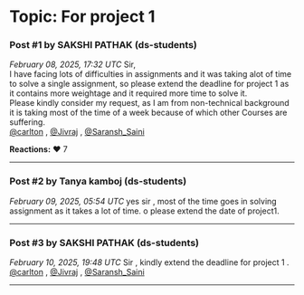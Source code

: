 # Topic: For project 1

### Post #1 by **SAKSHI PATHAK** (ds-students)
*February 08, 2025, 17:32 UTC*
Sir,  
I have facing lots of difficulties in assignments and it was taking alot of time to solve a single assignment, so please extend the deadline for project 1 as it contains more weightage and it required more time to solve it.  
Please kindly consider my request, as I am from non-technical background it is taking most of the time of a week because of which other Courses are suffering.  
[@carlton](https://discourse.onlinedegree.iitm.ac.in/u/carlton) , [@Jivraj](https://discourse.onlinedegree.iitm.ac.in/u/jivraj) , [@Saransh\_Saini](https://discourse.onlinedegree.iitm.ac.in/u/saransh_saini)

**Reactions:** ❤️ 7

---

### Post #2 by **Tanya kamboj** (ds-students)
*February 09, 2025, 05:54 UTC*
yes sir , most of the time goes in solving assignment as it takes a lot of time. o please extend the date of project1.

---

### Post #3 by **SAKSHI PATHAK** (ds-students)
*February 10, 2025, 19:48 UTC*
Sir , kindly extend the deadline for project 1 .  
[@carlton](https://discourse.onlinedegree.iitm.ac.in/u/carlton) , [@Jivraj](https://discourse.onlinedegree.iitm.ac.in/u/jivraj) , [@Saransh\_Saini](https://discourse.onlinedegree.iitm.ac.in/u/saransh_saini)

---
